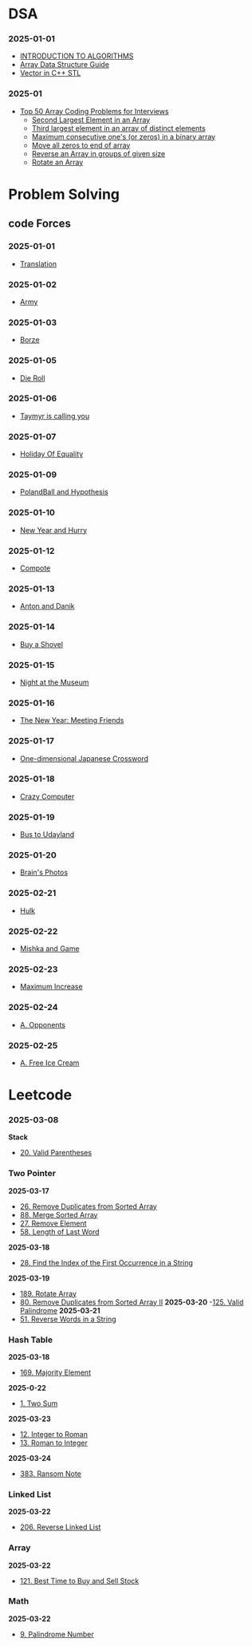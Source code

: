 
# DSA 
### 2025-01-01
- [INTRODUCTION TO ALGORITHMS](https://www.youtube.com/watch?v=22hwcnXIGgk&list=PLOtl7M3yp-DX6ic0HGT0PUX_wiNmkWkXx)
- [Array Data Structure Guide](https://www.geeksforgeeks.org/array-data-structure-guide/)
- [Vector in C++ STL](https://www.geeksforgeeks.org/vector-in-cpp-stl/)
  
### 2025-01
- [Top 50 Array Coding Problems for Interviews](https://www.geeksforgeeks.org/top-50-array-coding-problems-for-interviews/)
    - [Second Largest Element in an Array](https://www.geeksforgeeks.org/top-50-array-coding-problems-for-interviews/)
    - [Third largest element in an array of distinct elements](https://www.geeksforgeeks.org/third-largest-element-array-distinct-elements/)
    - [Maximum consecutive one's (or zeros) in a binary array](https://www.geeksforgeeks.org/maximum-consecutive-ones-or-zeros-in-a-binary-array/)
    - [Move all zeros to end of array](https://www.geeksforgeeks.org/move-zeroes-end-array/)
    - [Reverse an Array in groups of given size](https://www.geeksforgeeks.org/reverse-an-array-in-groups-of-given-size/)
    - [Rotate an Array](https://www.geeksforgeeks.org/array-rotation/)


# Problem Solving
## code Forces
### 2025-01-01
- [Translation](https://codeforces.com/problemset/problem/41/A)
### 2025-01-02
- [Army](https://codeforces.com/problemset/problem/38/A)
### 2025-01-03
- [Borze](https://codeforces.com/problemset/problem/32/B)
### 2025-01-05
- [Die Roll](https://codeforces.com/problemset/problem/9/A)
### 2025-01-06
- [Taymyr is calling you](https://codeforces.com/problemset/problem/764/A)
### 2025-01-07
- [Holiday Of Equality](https://codeforces.com/problemset/problem/758/A)
### 2025-01-09
- [PolandBall and Hypothesis](https://codeforces.com/problemset/problem/755/A)
### 2025-01-10
- [New Year and Hurry](https://codeforces.com/problemset/problem/750/A)

### 2025-01-12
- [Compote](https://codeforces.com/problemset/problem/746/A)

### 2025-01-13
- [Anton and Danik](https://codeforces.com/problemset/problem/734/A)
  
### 2025-01-14
- [Buy a Shovel](https://codeforces.com/problemset/problem/732/A)

### 2025-01-15
- [Night at the Museum](https://codeforces.com/problemset/problem/731/A)
  
### 2025-01-16
- [The New Year: Meeting Friends](https://codeforces.com/contest/723/problem/A)
  
### 2025-01-17
- [One-dimensional Japanese Crossword](https://codeforces.com/contest/721/problem/A)

### 2025-01-18
- [Crazy Computer](https://codeforces.com/problemset/problem/716/A)
  
### 2025-01-19
- [Bus to Udayland](https://codeforces.com/problemset/problem/711/A)
  
### 2025-01-20
- [Brain's Photos](https://codeforces.com/problemset/problem/707/A)

### 2025-02-21
- [Hulk](https://codeforces.com/problemset/problem/705/A)
  
### 2025-02-22
- [Mishka and Game](https://codeforces.com/problemset/problem/703/A)
  
### 2025-02-23
- [Maximum Increase](https://codeforces.com/problemset/problem/702/A)

### 2025-02-24
- [A. Opponents](https://codeforces.com/problemset/problem/688/A)

### 2025-02-25
- [A.  Free Ice Cream](https://codeforces.com/problemset/problem/686/A)



# Leetcode
### 2025-03-08
**Stack**
- [20. Valid Parentheses](https://leetcode.com/problems/valid-parentheses/description/?envType=problem-list-v2&envId=stack)
### Two Pointer
**2025-03-17**
 
- [ 26. Remove Duplicates from Sorted Array](https://leetcode.com/problems/remove-duplicates-from-sorted-array/description/?envType=problem-list-v2&envId=two-pointers)
- [88. Merge Sorted Array](https://leetcode.com/problems/merge-sorted-array/description/?envType=problem-list-v2&envId=two-pointers)
- [27. Remove Element](https://leetcode.com/problems/remove-element/description/?envType=problem-list-v2&envId=two-pointers)
- [58. Length of Last Word](https://leetcode.com/problems/length-of-last-word/description/?envType=study-plan-v2&envId=top-interview-150)

**2025-03-18**
- [28. Find the Index of the First Occurrence in a String](https://leetcode.com/problems/find-the-index-of-the-first-occurrence-in-a-string/description/)

**2025-03-19**
- [189. Rotate Array](https://leetcode.com/problems/rotate-array/description/?envType=study-plan-v2&envId=top-interview-150)
- [80. Remove Duplicates from Sorted Array II](https://leetcode.com/problems/remove-duplicates-from-sorted-array-ii/description/)
**2025-03-20**
-[125. Valid Palindrome](https://leetcode.com/problems/valid-palindrome/description/?envType=study-plan-v2&envId=top-interview-150)
**2025-03-21**
- [51. Reverse Words in a String](https://leetcode.com/problems/reverse-words-in-a-string/description/)

### Hash Table

**2025-03-18**
- [169. Majority Element](https://leetcode.com/problems/majority-element/description/?envType=study-plan-v2&envId=top-interview-150)

**2025-0-22**
- [1. Two Sum](https://leetcode.com/problems/two-sum/description/)

**2025-03-23**
- [12. Integer to Roman](https://leetcode.com/problems/integer-to-roman/description/)
- [13. Roman to Integer](https://leetcode.com/problems/roman-to-integer/description/)

**2025-03-24**
- [383. Ransom Note](https://leetcode.com/problems/ransom-note/description/?envType=study-plan-v2&envId=top-interview-150)
  

### Linked List
**2025-03-22**
- [206. Reverse Linked List](https://leetcode.com/problems/reverse-linked-list/description/)


### Array
**2025-03-22**
- [121. Best Time to Buy and Sell Stock](https://leetcode.com/problems/best-time-to-buy-and-sell-stock/description/?envType=study-plan-v2&envId=top-interview-150)
### Math
**2025-03-22**
- [9. Palindrome Number](https://leetcode.com/problems/palindrome-number/description/)